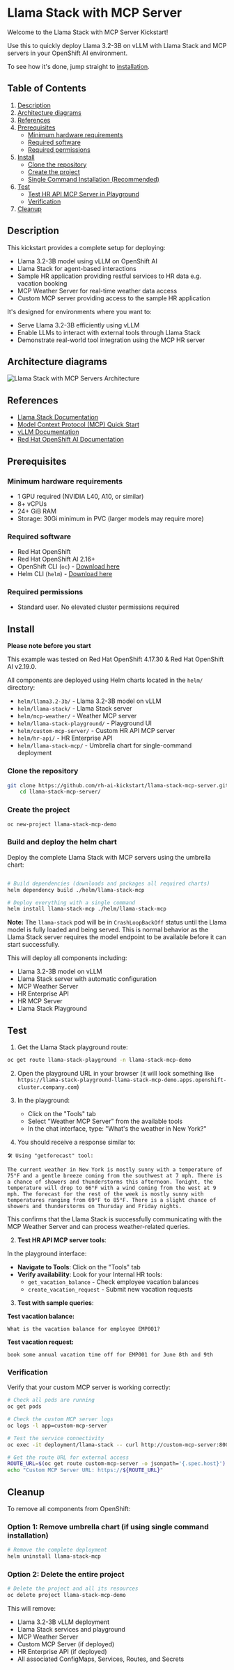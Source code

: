 # Llama Stack with MCP Server

Welcome to the Llama Stack with MCP Server Kickstart!

Use this to quickly deploy Llama 3.2-3B on vLLM with Llama Stack and MCP servers in your OpenShift AI environment.

To see how it's done, jump straight to [installation](#install).

## Table of Contents

1. [Description](#description)
2. [Architecture diagrams](#architecture-diagrams)
3. [References](#references)
4. [Prerequisites](#prerequisites)
   - [Minimum hardware requirements](#minimum-hardware-requirements)
   - [Required software](#required-software)
   - [Required permissions](#required-permissions)
5. [Install](#install)
   - [Clone the repository](#clone-the-repository)
   - [Create the project](#create-the-project)
   - [Single Command Installation (Recommended)](#single-command-installation-recommended)
6. [Test](#test)
   - [Test HR API MCP Server in Playground](#test-hr-api-mcp-server-in-playground)
   - [Verification](#verification)
7. [Cleanup](#cleanup)

## Description

This kickstart provides a complete setup for deploying:
- Llama 3.2-3B model using vLLM on OpenShift AI
- Llama Stack for agent-based interactions
- Sample HR application providing restful services to HR data e.g. vacation booking
- MCP Weather Server for real-time weather data access
- Custom MCP server providing access to the sample HR application


It's designed for environments where you want to:
- Serve Llama 3.2-3B efficiently using vLLM
- Enable LLMs to interact with external tools through Llama Stack
- Demonstrate real-world tool integration using the MCP HR server


## Architecture diagrams

![Llama Stack with MCP Servers Architecture](assets/images/architecture-diagram.png)

## References

- [Llama Stack Documentation](https://rh-aiservices-bu.github.io/llama-stack-tutorial/)
- [Model Context Protocol (MCP) Quick Start](https://modelcontextprotocol.io/quickstart/server)
- [vLLM Documentation](https://github.com/vllm-project/vllm)
- [Red Hat OpenShift AI Documentation](https://access.redhat.com/documentation/en-us/red_hat_openshift_ai)


## Prerequisites

### Minimum hardware requirements

- 1 GPU required (NVIDIA L40, A10, or similar)
- 8+ vCPUs
- 24+ GiB RAM
- Storage: 30Gi minimum in PVC (larger models may require more)

### Required software

- Red Hat OpenShift
- Red Hat OpenShift AI 2.16+
- OpenShift CLI (`oc`) - [Download here](https://docs.openshift.com/container-platform/latest/cli_reference/openshift_cli/getting-started-cli.html)
- Helm CLI (`helm`) - [Download here](https://helm.sh/docs/intro/install/)


### Required permissions

- Standard user. No elevated cluster permissions required

## Install

**Please note before you start**

This example was tested on Red Hat OpenShift 4.17.30 & Red Hat OpenShift AI v2.19.0.

All components are deployed using Helm charts located in the `helm/` directory:
- `helm/llama3.2-3b/` - Llama 3.2-3B model on vLLM
- `helm/llama-stack/` - Llama Stack server
- `helm/mcp-weather/` - Weather MCP server
- `helm/llama-stack-playground/` - Playground UI
- `helm/custom-mcp-server/` - Custom HR API MCP server
- `helm/hr-api/` - HR Enterprise API
- `helm/llama-stack-mcp/` - Umbrella chart for single-command deployment

### Clone the repository

```bash
git clone https://github.com/rh-ai-kickstart/llama-stack-mcp-server.git && \
    cd llama-stack-mcp-server/
```

### Create the project

```bash
oc new-project llama-stack-mcp-demo
```

### Build and deploy the helm chart

Deploy the complete Llama Stack with MCP servers using the umbrella chart:

```bash

# Build dependencies (downloads and packages all required charts)
helm dependency build ./helm/llama-stack-mcp

# Deploy everything with a single command
helm install llama-stack-mcp ./helm/llama-stack-mcp 
```

**Note:** The `llama-stack` pod will be in `CrashLoopBackOff` status until the Llama model is fully loaded and being served. This is normal behavior as the Llama Stack server requires the model endpoint to be available before it can start successfully.

This will deploy all components including:
- Llama 3.2-3B model on vLLM
- Llama Stack server with automatic configuration
- MCP Weather Server
- HR Enterprise API  
- HR MCP Server
- Llama Stack Playground


## Test

1. Get the Llama Stack playground route:
```bash
oc get route llama-stack-playground -n llama-stack-mcp-demo
```

2. Open the playground URL in your browser (it will look something like `https://llama-stack-playground-llama-stack-mcp-demo.apps.openshift-cluster.company.com`)

3. In the playground:
   - Click on the "Tools" tab
   - Select "Weather MCP Server" from the available tools
   - In the chat interface, type: "What's the weather in New York?"

4. You should receive a response similar to:
```
🛠 Using "getforecast" tool:

The current weather in New York is mostly sunny with a temperature of 75°F and a gentle breeze coming from the southwest at 7 mph. There is a chance of showers and thunderstorms this afternoon. Tonight, the temperature will drop to 66°F with a wind coming from the west at 9 mph. The forecast for the rest of the week is mostly sunny with temperatures ranging from 69°F to 85°F. There is a slight chance of showers and thunderstorms on Thursday and Friday nights.
```

This confirms that the Llama Stack is successfully communicating with the MCP Weather Server and can process weather-related queries.

2. **Test HR API MCP server tools**:

In the playground interface:

- **Navigate to Tools**: Click on the "Tools" tab
- **Verify availability**: Look for your Internal HR  tools:
  - `get_vacation_balance` - Check employee vacation balances
  - `create_vacation_request` - Submit new vacation requests


3. **Test with sample queries**:


**Test vacation balance:**
```
What is the vacation balance for employee EMP001?
```

**Test vacation request:**
```
book some annual vacation time off for EMP001 for June 8th and 9th
```

### Verification

Verify that your custom MCP server is working correctly:

```bash
# Check all pods are running
oc get pods

# Check the custom MCP server logs
oc logs -l app=custom-mcp-server

# Test the service connectivity
oc exec -it deployment/llama-stack -- curl http://custom-mcp-server:8000/health

# Get the route URL for external access
ROUTE_URL=$(oc get route custom-mcp-server -o jsonpath='{.spec.host}')
echo "Custom MCP Server URL: https://${ROUTE_URL}"
```

## Cleanup

To remove all components from OpenShift:

### Option 1: Remove umbrella chart (if using single command installation)
```bash
# Remove the complete deployment
helm uninstall llama-stack-mcp
```


### Option 2: Delete the entire project
```bash
# Delete the project and all its resources
oc delete project llama-stack-mcp-demo
```

This will remove:
- Llama 3.2-3B vLLM deployment
- Llama Stack services and playground
- MCP Weather Server
- Custom MCP Server (if deployed)
- HR Enterprise API (if deployed)
- All associated ConfigMaps, Services, Routes, and Secrets
